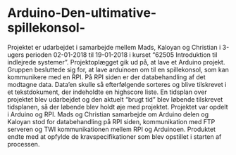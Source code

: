 # Arduino-Den-ultimative-spillekonsol-
Projektet er udarbejdet i samarbejde mellem Mads, Kaloyan og Christian i 3-ugers perioden 02-01-2018 til 19-01-2018 i kurset “62505 Introduktion til indlejrede systemer”. Projektoplægget gik ud på, at lave et Arduino projekt. Gruppen besluttede sig for, at lave arduinoen om til en spillekonsol, som kan kommunikere med en RPI. På RPI siden er der databehandling af det modtagne data. Data’en skulle så efterfølgende sorteres og blive tilskrevet i et tekstdokument, der indeholdte en highscore liste. En tidsplan over projektet blev udarbejdet og den aktuelt “brugt tid” blev løbende tilskrevet tidsplanen, så der løbende blev holdt øje med projektet. Projektet var opdelt i Arduino og RPI. Mads og Christian samarbejde om Arduino delen og Kaloyan stod for databehandling på RPI siden, kommunikation med FTP serveren og TWI kommunikationen mellem RPI og Arduinoen. Produktet endte med at opfylde de kravspecifikationer som blev opstillet i starten af processen.
